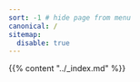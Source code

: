 ```yaml
---
sort: -1 # hide page from menu
canonical: /
sitemap:
  disable: true
---
```


<!-- the page is deprecated, / should be used instead of /home/ -->

{{% content "../_index.md" %}}

